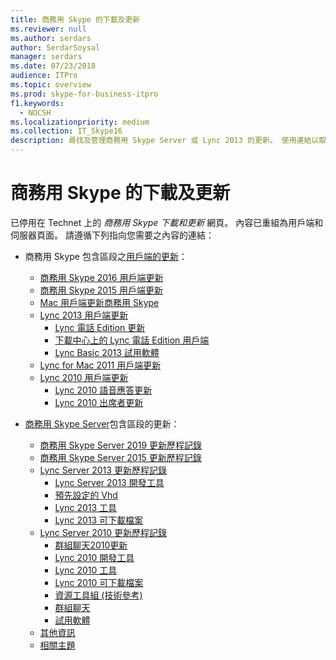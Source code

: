 ```yaml
---
title: 商務用 Skype 的下載及更新
ms.reviewer: null
ms.author: serdars
author: SerdarSoysal
manager: serdars
ms.date: 07/23/2018
audience: ITPro
ms.topic: overview
ms.prod: skype-for-business-itpro
f1.keywords:
  - NOCSH
ms.localizationpriority: medium
ms.collection: IT_Skype16
description: 尋找及管理商務用 Skype Server 或 Lync 2013 的更新。 使用連結以取得詳細資訊，然後下載更新。
---
```


# <a name="skype-for-business-downloads-and-updates"></a>商務用 Skype 的下載及更新

已停用在 Technet 上的 _商務用 Skype 下載和更新_ 網頁。 內容已重組為用戶端和伺服器頁面。 請遵循下列指向您需要之內容的連結：

- 商務用 Skype 包含區段之[用戶端的更新](sfb-client-updates.md)：
    - [商務用 Skype 2016 用戶端更新](sfb-client-updates.md#skype-for-business-2016-client-updates)
    - [商務用 Skype 2015 用戶端更新](sfb-client-updates.md#skype-for-business-2015-client-updates)
    - [Mac 用戶端更新商務用 Skype](sfb-client-updates.md)
    - [Lync 2013 用戶端更新](sfb-client-updates.md)
        - [Lync 電話 Edition 更新](sfb-client-updates.md#lync-phone-edition-updates)
        - [下載中心上的 Lync 電話 Edition 用戶端](sfb-client-updates.md#lync-phone-edition-clients-on-download-center)
        - [Lync Basic 2013 試用軟體](sfb-client-updates.md)
    - [Lync for Mac 2011 用戶端更新](sfb-client-updates.md#lync-for-mac-2011-client-updates)
    - [Lync 2010 用戶端更新](sfb-client-updates.md#lync-2010-client-updates)
        - [Lync 2010 語音應答更新](sfb-client-updates.md#lync-2010-attendant-updates)
        - [Lync 2010 出席者更新](sfb-client-updates.md#lync-2010-attendee-updates)

- [商務用 Skype Server](sfb-server-updates.md)包含區段的更新：
    - [商務用 Skype Server 2019 更新歷程記錄](sfb-server-updates.md#skype-for-business-server-2019-update-history)
    - [商務用 Skype Server 2015 更新歷程記錄](sfb-server-updates.md#skype-for-business-server-2015-update-history)
    - [Lync Server 2013 更新歷程記錄](sfb-server-updates.md#lync-server-2013-update-history)
        - [Lync Server 2013 開發工具](sfb-server-updates.md#lync-server-2013-dev-tools)
        - [預先設定的 Vhd](sfb-server-updates.md#pre-configured-vhds)
        - [Lync 2013 工具](sfb-server-updates.md#lync-2013-tools)
        - [Lync 2013 可下載檔案](sfb-server-updates.md#lync-2013-downloadable-documentation)
    - [Lync Server 2010 更新歷程記錄](sfb-server-updates.md#lync-server-2010-update-history)
        - [群組聊天2010更新](sfb-server-updates.md#group-chat-2010-updates)
        - [Lync 2010 開發工具](sfb-server-updates.md#lync-2010-dev-tools)
        - [Lync 2010 工具](sfb-server-updates.md#lync-2010-tools)
        - [Lync 2010 可下載檔案](sfb-server-updates.md#lync-2010-downloadable-documentation)
        - [資源工具組 (技術參考) ](sfb-server-updates.md#resource-kit-technical-reference)
        - [群組聊天](sfb-server-updates.md#group-chat)
        - [試用軟體](sfb-server-updates.md#trial-software)
    - [其他資訊](sfb-server-updates.md#additional-information)
    - [相關主題](sfb-server-updates.md#related-topics)
